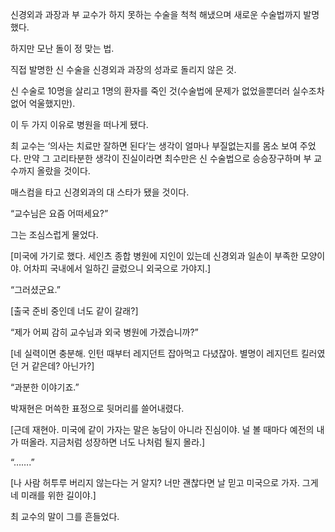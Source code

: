 신경외과 과장과 부 교수가 하지 못하는 수술을 척척 해냈으며 새로운 수술법까지 발명했다.

하지만 모난 돌이 정 맞는 법.

직접 발명한 신 수술을 신경외과 과장의 성과로 돌리지 않은 것.

신 수술로 10명을 살리고 1명의 환자를 죽인 것(수술법에 문제가 없었을뿐더러 실수조차 없어 억울했지만).

이 두 가지 이유로 병원을 떠나게 됐다.

최 교수는 ‘의사는 치료만 잘하면 된다’는 생각이 얼마나 부질없는지를 몸소 보여 주었다. 만약 그 고리타분한 생각이 진실이라면 최수만은 신 수술법으로 승승장구하며 부 교수까지 올랐을 것이다.

매스컴을 타고 신경외과의 대 스타가 됐을 것이다.

“교수님은 요즘 어떠세요?”

그는 조심스럽게 물었다.

[미국에 가기로 했다. 세인츠 종합 병원에 지인이 있는데 신경외과 일손이 부족한 모양이야. 어차피 국내에서 일하긴 글렀으니 외국으로 가야지.]

“그러셨군요.”

[출국 준비 중인데 너도 같이 갈래?]

“제가 어찌 감히 교수님과 외국 병원에 가겠습니까?”

[네 실력이면 충분해. 인턴 때부터 레지던트 잡아먹고 다녔잖아. 별명이 레지던트 킬러였던 거 같은데? 아닌가?]

“과분한 이야기죠.”

박재현은 머쓱한 표정으로 뒷머리를 쓸어내렸다.

[근데 재현아. 미국에 같이 가자는 말은 농담이 아니라 진심이야. 널 볼 때마다 예전의 내가 떠올라. 지금처럼 성장하면 너도 나처럼 될지 몰라.]

“…….”

[나 사람 허투루 버리지 않는다는 거 알지? 너만 괜찮다면 날 믿고 미국으로 가자. 그게 네 미래를 위한 길이야.]

최 교수의 말이 그를 흔들었다.